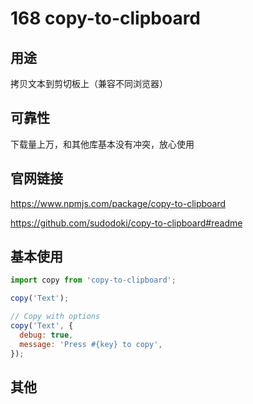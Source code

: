 # 168 copy-to-clipboard

## 用途

拷贝文本到剪切板上（兼容不同浏览器）

## 可靠性

下载量上万，和其他库基本没有冲突，放心使用

## 官网链接

https://www.npmjs.com/package/copy-to-clipboard

https://github.com/sudodoki/copy-to-clipboard#readme

## 基本使用

```js
import copy from 'copy-to-clipboard';

copy('Text');

// Copy with options
copy('Text', {
  debug: true,
  message: 'Press #{key} to copy',
});
```

## 其他
